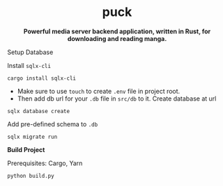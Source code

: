 <h1 align="center">puck</h1>  
<p align="center">  
 <b> Powerful media server backend application, written in Rust, for downloading and reading manga.</b>  
</p>  

Setup Database

Install `sqlx-cli`
```
cargo install sqlx-cli
```

- Make sure to use `touch` to create `.env` file in project root.
- Then add db url for your `.db` file in `src/db` to it.
Create database at url
```
sqlx database create
```
Add pre-defined schema to `.db`
```
sqlx migrate run
```

<p><b>Build Project</b></p>
Prerequisites: Cargo, Yarn

```
python build.py
```
